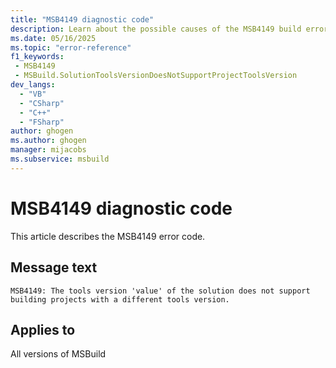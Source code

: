 ```yaml
---
title: "MSB4149 diagnostic code"
description: Learn about the possible causes of the MSB4149 build error, and get troubleshooting tips.
ms.date: 05/16/2025
ms.topic: "error-reference"
f1_keywords:
 - MSB4149
 - MSBuild.SolutionToolsVersionDoesNotSupportProjectToolsVersion
dev_langs:
  - "VB"
  - "CSharp"
  - "C++"
  - "FSharp"
author: ghogen
ms.author: ghogen
manager: mijacobs
ms.subservice: msbuild
---
```


# MSB4149 diagnostic code

<!-- :::ErrorDefinitionDescription::: -->
<!-- :::editable-content name="introDescription"::: -->
This article describes the MSB4149 error code.
<!-- :::editable-content-end::: -->

## Message text

<!-- :::editable-content name="messageText"::: -->
`MSB4149: The tools version 'value' of the solution does not support building projects with a different tools version.`
<!-- :::editable-content-end::: -->
<!-- MSB4149: The tools version "{0}" of the solution does not support building projects with a different tools version. -->

<!-- :::editable-content name="postOutputDescription"::: -->
<!--
{StrBegin="MSB4149: "}
-->
<!-- :::editable-content-end::: -->
<!-- :::ErrorDefinitionDescription-end::: -->

## Applies to

All versions of MSBuild
